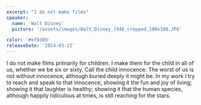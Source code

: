 ```yaml
---
excerpt: "I do not make films"
speaker:
  name: 'Walt Disney'
  picture: '/assets/images/Walt_Disney_1946_cropped_100x100.JPG'

color: '#ef9309'
releaseDate: '2024-03-22'
---
```

I do not make films primarily for children. I make them for the child in all of us, whether we be six or sixty. Call the child innocence. The worst of us is not without innocence, although buried deeply it might be. In my work I try to reach and speak to that innocence, showing it the fun and joy of living; showing it that laughter is healthy; showing it that the human species, although happily ridiculous at times, is still reaching for the stars.
